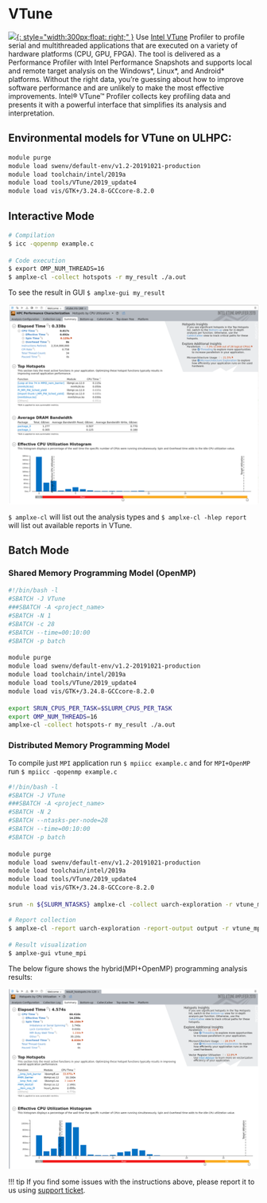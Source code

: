 # VTune

[![](https://software.intel.com/content/dam/develop/public/us/en/images/diagrams-infographics/screen-intel-vtune-profiler-16x9.png.rendition.intel.web.720.405.png){: style="width:300px;float: right;" }](https://software.intel.com/content/www/us/en/develop/tools/vtune-profiler.html)
Use [Intel VTune](https://software.intel.com/content/www/us/en/develop/tools/vtune-profiler.html) Profiler to profile serial and multithreaded applications that are executed on a variety of hardware platforms (CPU, GPU, FPGA). The tool is delivered as a Performance Profiler with Intel Performance Snapshots and supports local and remote target analysis on the Windows*, Linux*, and Android* platforms.
Without the right data, you’re guessing about how to improve software performance and are unlikely to make the most effective improvements.
Intel® VTune™ Profiler collects key profiling data and presents it with a powerful interface that simplifies its analysis and interpretation. 

## Environmental models for VTune on ULHPC:
```bash
module purge 
module load swenv/default-env/v1.2-20191021-production
module load toolchain/intel/2019a
module load tools/VTune/2019_update4
module load vis/GTK+/3.24.8-GCCcore-8.2.0
```

## Interactive Mode

```bash
# Compilation
$ icc -qopenmp example.c

# Code execution
$ export OMP_NUM_THREADS=16
$ amplxe-cl -collect hotspots -r my_result ./a.out
```
To see the result in GUI `$ amplxe-gui my_result`

![VTune OpenMP result](images/OpenMP-VTune.png)

`$ amplxe-cl` will list out the analysis types and `$ amplxe-cl -hlep report` will list out available reports in VTune.

## Batch Mode

### Shared Memory Programming Model (OpenMP)
```bash
#!/bin/bash -l
#SBATCH -J VTune
###SBATCH -A <project_name>
#SBATCH -N 1
#SBATCH -c 28
#SBATCH --time=00:10:00
#SBATCH -p batch

module purge 
module load swenv/default-env/v1.2-20191021-production
module load toolchain/intel/2019a
module load tools/VTune/2019_update4
module load vis/GTK+/3.24.8-GCCcore-8.2.0

export SRUN_CPUS_PER_TASK=$SLURM_CPUS_PER_TASK
export OMP_NUM_THREADS=16
amplxe-cl -collect hotspots-r my_result ./a.out
```

### Distributed Memory Programming Model

To compile just `MPI` application run `$ mpiicc example.c`
and for `MPI+OpenMP` run `$ mpiicc -qopenmp example.c`

```bash
#!/bin/bash -l
#SBATCH -J VTune
###SBATCH -A <project_name>
#SBATCH -N 2
#SBATCH --ntasks-per-node=28
#SBATCH --time=00:10:00
#SBATCH -p batch

module purge 
module load swenv/default-env/v1.2-20191021-production
module load toolchain/intel/2019a
module load tools/VTune/2019_update4
module load vis/GTK+/3.24.8-GCCcore-8.2.0

srun -n ${SLURM_NTASKS} amplxe-cl -collect uarch-exploration -r vtune_mpi -- ./a.out
```

```bash
# Report collection
$ amplxe-cl -report uarch-exploration -report-output output -r vtune_mpi

# Result visualization 
$ amplxe-gui vtune_mpi
```
The below figure shows the hybrid(MPI+OpenMP) programming analysis results:

![VTune MPI result](images/MPI-VTune.png)

!!! tip
    If you find some issues with the instructions above,
    please report it to us using [support ticket](https://hpc.uni.lu/support).



